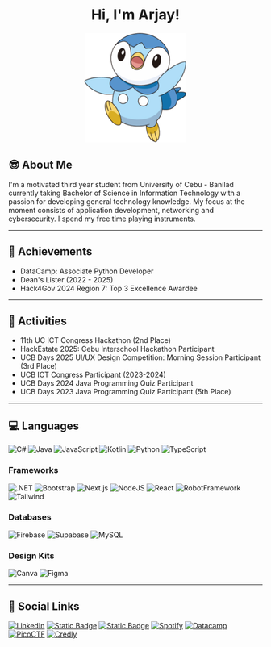 <h1 align="center">Hi, I'm Arjay!</h1>

<p align="center">
  <img src="assets/piplup.png" style="width: 40%;" alt="Piplup">
</p>

## 😎 About Me

I'm a motivated third year student from University of Cebu - Banilad currently taking Bachelor of Science in Information Technology with a passion for developing general technology knowledge. My focus at the moment consists of application development, networking and cybersecurity. I spend my free time playing instruments.

<hr>

## 🥇 Achievements
- DataCamp: Associate Python Developer
- Dean's Lister (2022 - 2025)
- Hack4Gov 2024 Region 7: Top 3 Excellence Awardee
<hr>

## 🥈 Activities
- 11th UC ICT Congress Hackathon (2nd Place)
- HackEstate 2025: Cebu Interschool Hackathon Participant
- UCB Days 2025 UI/UX Design Competition: Morning Session Participant (3rd Place)
- UCB ICT Congress Participant (2023-2024)
- UCB Days 2024 Java Programming Quiz Participant
- UCB Days 2023 Java Programming Quiz Participant (5th Place)

<hr>

## 💻 Languages
![C#](https://img.shields.io/badge/c%23-%23239120.svg?logo=c&style=for-the-badge&logoColor=white) ![Java](https://img.shields.io/badge/java-%23ED8B00.svg?style=for-the-badge&logo=openjdk&logoColor=white) ![JavaScript](https://img.shields.io/badge/javascript-%23323330.svg?style=for-the-badge&logo=javascript&logoColor=%23F7DF1E) ![Kotlin](https://img.shields.io/badge/kotlin-%237F52FF.svg?style=for-the-badge&logo=kotlin&logoColor=white) ![Python](https://img.shields.io/badge/python-3670A0?style=for-the-badge&logo=python&logoColor=ffdd54) ![TypeScript](https://img.shields.io/badge/typescript-%23007ACC.svg?style=for-the-badge&logo=typescript&logoColor=white)

### Frameworks
![.NET](https://img.shields.io/badge/.NET-512BD4?logo=dotnet&style=for-the-badge&logoColor=fff) ![Bootstrap](https://img.shields.io/badge/bootstrap-%23563D7C.svg?style=for-the-badge&logo=bootstrap&logoColor=white) ![Next.js](https://img.shields.io/badge/Next.js-black?logo=next.js&style=for-the-badge&logoColor=white) ![NodeJS](https://img.shields.io/badge/Node.js-6DA55F?logo=node.js&style=for-the-badge&logoColor=white) ![React](https://img.shields.io/badge/react-%2320232a.svg?style=for-the-badge&logo=react&logoColor=%2361DAFB) ![RobotFramework](https://img.shields.io/badge/RobotFramework-black.svg?style=for-the-badge&logo=robotframework&logoColor=white) ![Tailwind](https://img.shields.io/badge/tailwindcss-%2338BDF8.svg?style=for-the-badge&logo=tailwind-css&logoColor=white)

### Databases
![Firebase](https://img.shields.io/badge/firebase-a08021?style=for-the-badge&logo=firebase&logoColor=ffcd34)
![Supabase](https://img.shields.io/badge/Supabase-3FCF8E?style=for-the-badge&logo=supabase&logoColor=fff)
![MySQL](https://img.shields.io/badge/mysql-4479A1.svg?style=for-the-badge&logo=mysql&logoColor=white)

### Design Kits
![Canva](https://img.shields.io/badge/Canva-%2300C4CC.svg?style=for-the-badge&logo=Canva&logoColor=white) ![Figma](https://img.shields.io/badge/figma-%23F24E1E.svg?style=for-the-badge&logo=figma&logoColor=white)

<hr>

## 🔗 Social Links

[![LinkedIn](https://custom-icon-badges.demolab.com/badge/LinkedIn-0A66C2?style=for-the-badge&logo=linkedin-white&logoColor=fff)](https://www.linkedin.com/in/arjaysaguisa/) [![Static Badge](https://img.shields.io/badge/Facebook-1877f2?style=for-the-badge&logo=facebook&logoColor=white&color=1877f2)](https://facebook.com/kkreijuu) [![Static Badge](https://img.shields.io/badge/Instagram-f92171?style=for-the-badge&logo=instagram&logoColor=white&color=f92171)](https://instagram.com/arjinn.uu) [![Spotify](https://img.shields.io/badge/Spotify-1ED760?style=for-the-badge&logo=spotify&logoColor=white)](https://open.spotify.com/user/j4tbzoyz8eosrhf5owmej3gcf) [![Datacamp](https://img.shields.io/badge/Datacamp-05192D?style=for-the-badge&logo=datacamp&logoColor=03E860)](https://www.datacamp.com/portfolio/kkreiju) [![PicoCTF](https://img.shields.io/badge/PicoCTF-c39fca?style=for-the-badge&logo=piapro&logoColor=c41230)](https://play.picoctf.org/users/kkreiju) [![Credly](https://img.shields.io/badge/Credly-fa7025?style=for-the-badge&logo=credly&logoColor=white)](https://www.credly.com/users/arjaysaguisa) 
